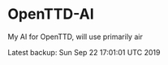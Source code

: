 # OpenTTD-AI
My AI for OpenTTD, will use primarily air

Latest backup: Sun Sep 22 17:01:01 UTC 2019

